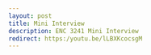 ```yaml
---
layout: post
title: Mini Interview
description: ENC 3241 Mini Interview
redirect: https:/youtu.be/lLBXKcocsgM
---
```

